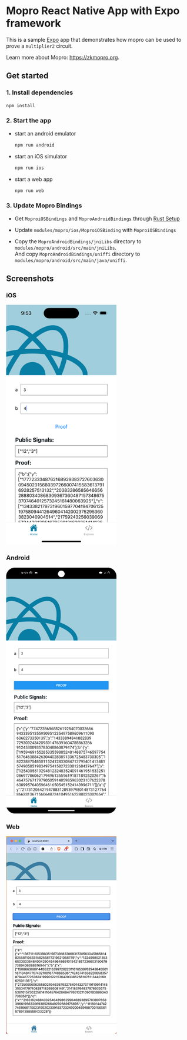 # Mopro React Native App with Expo framework

This is a sample [Expo](https://expo.dev) app that demonstrates how mopro can be used to prove a `multiplier2` circuit.

Learn more about Mopro: https://zkmopro.org.

## Get started

### 1. Install dependencies

```bash
npm install
```

### 2. Start the app

-   start an android emulator

    ```bash
    npm run android
    ```

-   start an iOS simulator

    ```bash
    npm run ios
    ```

-   start a web app

    ```bash
    npm run web
    ```

### 3. Update Mopro Bindings

-   Get `MoproiOSBindings` and `MoproAndroidBindings` through [Rust Setup](https://zkmopro.org/docs/getting-started/rust-setup)
-   Update `modules/mopro/ios/MoproiOSBinding` with `MoproiOSBindings`

-   Copy the `MoproAndroidBindings/jniLibs` directory to `modules/mopro/android/src/main/jniLibs`. <br/>
    And copy `MoproAndroidBindings/uniffi` directory to `modules/mopro/android/src/main/java/uniffi`. <br/>

## Screenshots

### iOS

<img src="./images/iPhone_Screenshot.png" width=300>

### Android

<img src="./images/Android_Screenshot.png" width=300>

### Web

<img src="./images/Web_Screenshot.png" width=300>
